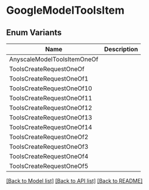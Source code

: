 # GoogleModelToolsItem

## Enum Variants

| Name | Description |
|---- | -----|
| AnyscaleModelToolsItemOneOf |  |
| ToolsCreateRequestOneOf |  |
| ToolsCreateRequestOneOf1 |  |
| ToolsCreateRequestOneOf10 |  |
| ToolsCreateRequestOneOf11 |  |
| ToolsCreateRequestOneOf12 |  |
| ToolsCreateRequestOneOf13 |  |
| ToolsCreateRequestOneOf14 |  |
| ToolsCreateRequestOneOf2 |  |
| ToolsCreateRequestOneOf3 |  |
| ToolsCreateRequestOneOf4 |  |
| ToolsCreateRequestOneOf5 |  |

[[Back to Model list]](../README.md#documentation-for-models) [[Back to API list]](../README.md#documentation-for-api-endpoints) [[Back to README]](../README.md)


